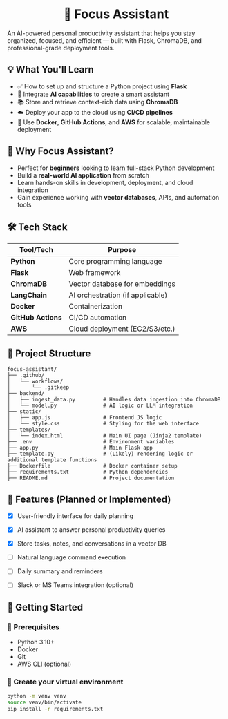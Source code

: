 <h1 align="center">🚀 Focus Assistant</h1>

An AI-powered personal productivity assistant that helps you stay organized, focused, and efficient — built with Flask, ChromaDB, and professional-grade deployment tools.


## 💡 What You'll Learn

- ✅ How to set up and structure a Python project using **Flask**
- 🧠 Integrate **AI capabilities** to create a smart assistant
- 📚 Store and retrieve context-rich data using **ChromaDB**
- ☁️ Deploy your app to the cloud using **CI/CD pipelines**
- 🐳 Use **Docker**, **GitHub Actions**, and **AWS** for scalable, maintainable deployment



## 📌 Why Focus Assistant?

- Perfect for **beginners** looking to learn full-stack Python development  
- Build a **real-world AI application** from scratch  
- Learn hands-on skills in development, deployment, and cloud integration  
- Gain experience working with **vector databases**, APIs, and automation tools



## 🛠️ Tech Stack

| Tool/Tech         | Purpose                         |
|-------------------|----------------------------------|
| **Python**        | Core programming language        |
| **Flask**         | Web framework                    |
| **ChromaDB**      | Vector database for embeddings   |
| **LangChain**     | AI orchestration (if applicable) |
| **Docker**        | Containerization                 |
| **GitHub Actions**| CI/CD automation                 |
| **AWS**           | Cloud deployment (EC2/S3/etc.)   |



## 📁 Project Structure 

    focus-assistant/
    ├── .github/
    │   └── workflows/
    │       └── .gitkeep
    ├── backend/
    │   ├── ingest_data.py         # Handles data ingestion into ChromaDB
    │   └── model.py               # AI logic or LLM integration
    ├── static/
    │   ├── app.js                 # Frontend JS logic
    │   └── style.css              # Styling for the web interface
    ├── templates/
    │   └── index.html             # Main UI page (Jinja2 template)
    ├── .env                       # Environment variables
    ├── app.py                     # Main Flask app
    ├── template.py                # (Likely) rendering logic or additional template functions
    ├── Dockerfile                 # Docker container setup
    ├── requirements.txt           # Python dependencies
    ├── README.md                  # Project documentation


## 🚧 Features (Planned or Implemented)

- [x] User-friendly interface for daily planning  
- [x] AI assistant to answer personal productivity queries  
- [x] Store tasks, notes, and conversations in a vector DB  
- [ ] Natural language command execution  
- [ ] Daily summary and reminders  
- [ ] Slack or MS Teams integration (optional)


## 🧪 Getting Started

### 🔧 Prerequisites
- Python 3.10+
- Docker
- Git
- AWS CLI (optional)

### 🐍 Create your virtual environment
```bash
python -m venv venv
source venv/bin/activate
pip install -r requirements.txt


